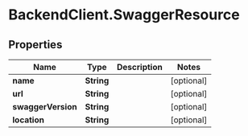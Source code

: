 # BackendClient.SwaggerResource

## Properties

Name | Type | Description | Notes
------------ | ------------- | ------------- | -------------
**name** | **String** |  | [optional] 
**url** | **String** |  | [optional] 
**swaggerVersion** | **String** |  | [optional] 
**location** | **String** |  | [optional] 


